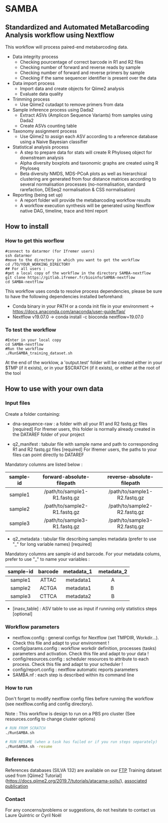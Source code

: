 # SAMBA
## Standardized and Automated MetaBarcoding Analysis workflow using Nextflow

This workflow will process paired-end metabarcoding data. 

* Data integrity process 
    * Checking pourcentage of correct barcode in R1 and R2 files 
    * Checking number of forward and reverse reads by sample
    * Checking number of forward and reverse primers by sample
    * Checking if the same sequencer identifier is present over the data
* Data import process
    * Import data and create objects for Qiime2 analysis
    * Evaluate data quality
* Trimming process
    * Use Qiime2 cutadapt to remove primers from data
* Sample inference process using Dada2
    * Extract ASVs (Amplicon Sequence Variants) from samples using Dada2
    * Create ASVs counting table
* Taxonomy assignment process
    * Use Qiime2 to assign each ASV according to a reference database using a Naive Bayesian classifier
* Statistical analysis process
    * A step to prepare data for stats will create R Phyloseq object for downstream analysis
    * Alpha diversity boxplots and taxonomic graphs are created using R Phyloseq
    * Beta diversity NMDS, MDS-PCoA plots as well as hierarchical clustering are generated from four distance matrices according to several normalisation processes (no-normalisation, standard rarefaction, DESeq2 normalisation & CSS normalisation)
* Reporting (being set up)
    * A report folder will provide the metabarcoding workflow results
    * A workflow execution synthesis will be generated using Nextflow native DAG, timeline, trace and html report

## How to install

### How to get this worflow
```
#connect to datarmor (for Ifremer users)
ssh datarmor
#move to the directory in which you want to get the workflow
cd /TO/YOUR_WORKING_DIRECTORY
## For all users :
#get a local copy of the workflow in the directory SAMBA-nextflow
git clone https://gitlab.ifremer.fr/bioinfo/SAMBA-nextflow
cd SAMBA-nextflow
```

This workflow uses conda to resolve process dependencies, please be sure to have the following dependencies installed beforehand:
- Conda binary in your PATH or a conda init file in your environment -> https://docs.anaconda.com/anaconda/user-guide/faq/
- Nextflow v19.07.0 -> conda install -c bioconda nextflow=19.07.0

### To test the workflow
```
#Enter in your local copy
cd SAMBA-nextflow
#Run the workflow
./RunSAMBA_training_dataset.sh 
```

At the end of the worklow, a 'output.test' folder will be created either in your $TMP (if it exists), or in your $SCRATCH (if it exists), or either at the root of the tool

## How to use with your own data

### Input files

Create a folder containing:

* dna-sequence-raw : a folder with all your R1 and R2 fastq.gz files [required] 
For Ifremer users, this folder is normally already created in the DATAREF folder of your project

* q2\_manifest : tabular file with sample name and path to corresponding R1 and R2 fastq.gz files [required]
For Ifremer users, the paths to your files can point directly to DATAREF

Mandatory columns are listed below :

sample-id | forward-absolute-filepath | reverse-absolute-filepath 
:---: | :---: | :---:
sample1 | /path/to/sample1-R1.fastq.gz | /path/to/sample1-R2.fastq.gz
sample2 | /path/to/sample2-R1.fastq.gz | /path/to/sample2-R2.fastq.gz
sample3 | /path/to/sample3-R1.fastq.gz | /path/to/sample3-R2.fastq.gz

* q2\_metadata : tabular file describing samples metadata (prefer to use "\_" for long variable names) [required]

Mandatory columns are sample-id and barcode. For your metadata colums, prefer to use "\_" to name your variables :

sample-id | barcode | metadata\_1 | metadata\_2
:---: | :---: | :---: | :---:
sample1 | ATTAC | metadata1 | A
sample2 | ACTGA | metadata1 | B
sample3 | CTTCA | metadata2 | B

* [inasv\_table] : ASV table to use as input if running only statistics steps [optional]

### Workflow parameters

* nextflow.config : general configs for Nextflow (set TMPDIR, Workdir...). Check this file and adapt to your environment !
* config/params.config : workflow workdir definition, processes (tasks) parameters and activation. Check this file and adapt to your data !
* config/resources.config : scheduler resources to attribute to each process. Check this file and adapt to your scheduler !
* config/report.config : nextflow automatic reports parameters 
* SAMBA.nf : each step is described within its command line

### How to run
Don't forget to modify nextflow config files before running the workflow (see nextflow.config and config directory).

Note : This workflow is design to run on a PBS pro cluster (See resources.config to change cluster options)

```bash
# RUN FROM SCRATCH
./RunSAMBA.sh

# RUN RESUME (when a task has failed or if you run steps separately)
./RunSAMBA.sh -resume
```

### References 

References databases (SILVA 132) are available on our [FTP](ftp://ftp.ifremer.fr/ifremer/dataref/bioinfo/sebimer/sequence-set/qiime2/2019.07/)
Training dataset used from [Qiime2 Tutorial] (https://docs.qiime2.org/2019.7/tutorials/atacama-soils/), [associated publication](https://msystems.asm.org/content/2/3/e00195-16)

### Contact

For any concerns/problems or suggestions, do not hesitate to contact us Laure Quintric or Cyril Noël
